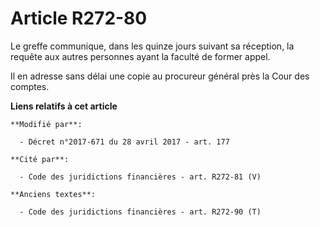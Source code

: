 # Article R272-80

Le greffe communique, dans les quinze jours suivant sa réception, la requête aux autres personnes ayant la faculté de former
appel. 

Il en adresse sans délai une copie au procureur général près la Cour des comptes.

**Liens relatifs à cet article**

	**Modifié par**:

	  - Décret n°2017-671 du 28 avril 2017 - art. 177

	**Cité par**:

	  - Code des juridictions financières - art. R272-81 (V)

	**Anciens textes**:

	  - Code des juridictions financières - art. R272-90 (T)
